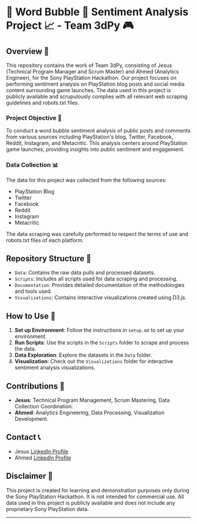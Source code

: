 # 🫧 Word Bubble 🫧 Sentiment Analysis Project 📈 - Team 3dPy 🎮

## Overview 📝

This repository contains the work of Team 3dPy, consisting of Jesus (Technical Program Manager and Scrum Master) and Ahmed (Analytics Engineer), for the Sony PlayStation Hackathon. Our project focuses on performing sentiment analysis on PlayStation blog posts and social media content surrounding game launches. The data used in this project is publicly available and scrupulously complies with all relevant web scraping guidelines and robots.txt files.

### Project Objective 🎯

To conduct a word bubble sentiment analysis of public posts and comments from various sources including PlayStation's blog, Twitter, Facebook, Reddit, Instagram, and Metacritic. This analysis centers around PlayStation game launches, providing insights into public sentiment and engagement.

### Data Collection 📊

The data for this project was collected from the following sources:

- PlayStation Blog
- Twitter
- Facebook
- Reddit
- Instagram
- Metacritic

The data scraping was carefully performed to respect the terms of use and robots.txt files of each platform.

## Repository Structure 📁

- `Data`: Contains the raw data pulls and processed datasets.
- `Scripts`: Includes all scripts used for data scraping and processing.
- `Documentation`: Provides detailed documentation of the methodologies and tools used.
- `Visualizations`: Contains interactive visualizations created using D3.js.

## How to Use 📝

1. **Set up Environment**: Follow the instructions in `setup.md` to set up your environment.
2. **Run Scripts**: Use the scripts in the `Scripts` folder to scrape and process the data.
3. **Data Exploration**: Explore the datasets in the `Data` folder.
4. **Visualization**: Check out the `Visualizations` folder for interactive sentiment analysis visualizations.

## Contributions 🤝

- **Jesus**: Technical Program Management, Scrum Mastering, Data Collection Coordination.
- **Ahmed**: Analytics Engineering, Data Processing, Visualization Development.

## Contact 📞

- Jesus [LinkedIn Profile](https://www.linkedin.com/in/jesusgonzalez10/)
- Ahmed [LinkedIn Profile](https://www.linkedin.com/in/ahmedraza4/)

## Disclaimer 📜

This project is created for learning and demonstration purposes only during the Sony PlayStation Hackathon. It is not intended for commercial use. All data used in this project is publicly available and does not include any proprietary Sony PlayStation data.

---